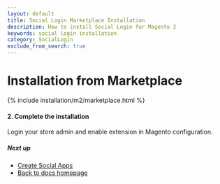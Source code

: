 ```yaml
---
layout: default
title: Social Login Marketplace Installation
description: How to install Social Login for Magento 2
keywords: social login installation
category: SocialLogin
exclude_from_search: true
---
```


# Installation from Marketplace

{% include installation/m2/marketplace.html %}

#### 2. Complete the installation

Login your store admin and enable extension in Magento configuration.

##### Next up

 -  [Create Social Apps](/m2/extensions/social-login/api)
 -  [Back to docs homepage](/m2/extensions/social-login)

